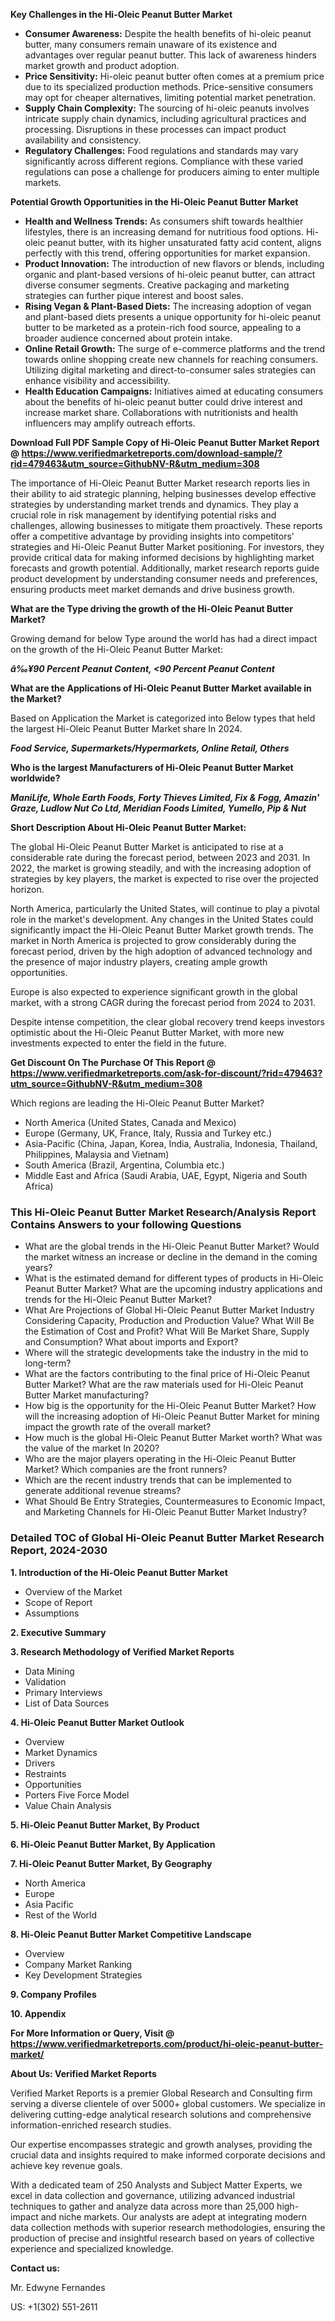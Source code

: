 <p class=""><p><strong>Key Challenges in the Hi-Oleic Peanut Butter Market</strong></p><ul>    <li><strong>Consumer Awareness:</strong> Despite the health benefits of hi-oleic peanut butter, many consumers remain unaware of its existence and advantages over regular peanut butter. This lack of awareness hinders market growth and product adoption.</li>        <li><strong>Price Sensitivity:</strong> Hi-oleic peanut butter often comes at a premium price due to its specialized production methods. Price-sensitive consumers may opt for cheaper alternatives, limiting potential market penetration.</li>    <li><strong>Supply Chain Complexity:</strong> The sourcing of hi-oleic peanuts involves intricate supply chain dynamics, including agricultural practices and processing. Disruptions in these processes can impact product availability and consistency.</li>    <li><strong>Regulatory Challenges:</strong> Food regulations and standards may vary significantly across different regions. Compliance with these varied regulations can pose a challenge for producers aiming to enter multiple markets.</li></ul><p><strong>Potential Growth Opportunities in the Hi-Oleic Peanut Butter Market</strong></p><ul>    <li><strong>Health and Wellness Trends:</strong> As consumers shift towards healthier lifestyles, there is an increasing demand for nutritious food options. Hi-oleic peanut butter, with its higher unsaturated fatty acid content, aligns perfectly with this trend, offering opportunities for market expansion.</li>        <li><strong>Product Innovation:</strong> The introduction of new flavors or blends, including organic and plant-based versions of hi-oleic peanut butter, can attract diverse consumer segments. Creative packaging and marketing strategies can further pique interest and boost sales.</li>    <li><strong>Rising Vegan & Plant-Based Diets:</strong> The increasing adoption of vegan and plant-based diets presents a unique opportunity for hi-oleic peanut butter to be marketed as a protein-rich food source, appealing to a broader audience concerned about protein intake.</li>    <li><strong>Online Retail Growth:</strong> The surge of e-commerce platforms and the trend towards online shopping create new channels for reaching consumers. Utilizing digital marketing and direct-to-consumer sales strategies can enhance visibility and accessibility.</li>        <li><strong>Health Education Campaigns:</strong> Initiatives aimed at educating consumers about the benefits of hi-oleic peanut butter could drive interest and increase market share. Collaborations with nutritionists and health influencers may amplify outreach efforts.</li></ul></p><p class=""><strong>Download Full PDF Sample Copy of Hi-Oleic Peanut Butter Market Report @ <a href="https://www.verifiedmarketreports.com/download-sample/?rid=479463&utm_source=GithubNV-R&utm_medium=308" target="_blank">https://www.verifiedmarketreports.com/download-sample/?rid=479463&utm_source=GithubNV-R&utm_medium=308</a></strong></p><p>The importance of&nbsp;Hi-Oleic Peanut Butter Market research reports lies in their ability to aid strategic planning, helping businesses develop effective strategies by understanding market trends and dynamics. They play a crucial role in risk management by identifying potential risks and challenges, allowing businesses to mitigate them proactively. These reports offer a competitive advantage by providing insights into competitors' strategies and Hi-Oleic Peanut Butter Market positioning. For investors, they provide critical data for making informed decisions by highlighting market forecasts and growth potential. Additionally, market research reports guide product development by understanding consumer needs and preferences, ensuring products meet market demands and drive business growth.</p><p><strong>What are the&nbsp;Type driving the growth of the Hi-Oleic Peanut Butter Market?</strong></p><p id="" class="">Growing demand for below Type around the world has had a direct impact on the growth of the Hi-Oleic Peanut Butter Market:</p><p class=""><em><strong>â‰¥90 Percent Peanut Content, <90 Percent Peanut Content</strong></em></p><p class=""><strong>What are the&nbsp;Applications&nbsp;of Hi-Oleic Peanut Butter Market available in the Market?</strong></p><p id="" class="">Based on Application the Market is categorized into Below types that held the largest Hi-Oleic Peanut Butter Market share In 2024.</p><p class=""><em><strong>Food Service, Supermarkets/Hypermarkets, Online Retail, Others</strong></em></p><p class=""><strong>Who is the largest Manufacturers of Hi-Oleic Peanut Butter Market worldwide?</strong></p><p><em><strong>ManiLife, Whole Earth Foods, Forty Thieves Limited, Fix & Fogg, Amazin' Graze, Ludlow Nut Co Ltd, Meridian Foods Limited, Yumello, Pip & Nut</strong></em></p><p id="" class=""><strong>Short Description About Hi-Oleic Peanut Butter Market:</strong></p><p>The global Hi-Oleic Peanut Butter Market is anticipated to rise at a considerable rate during the forecast period, between 2023 and 2031. In 2022, the market is growing steadily, and with the increasing adoption of strategies by key players, the market is expected to rise over the projected horizon.</p><p>North America, particularly the United States, will continue to play a pivotal role in the market's development. Any changes in the United States could significantly impact the Hi-Oleic Peanut Butter Market growth trends. The market in North America is projected to grow considerably during the forecast period, driven by the high adoption of advanced technology and the presence of major industry players, creating ample growth opportunities.</p><p>Europe is also expected to experience significant growth in the global market, with a strong CAGR during the forecast period from 2024 to 2031.</p><p>Despite intense competition, the clear global recovery trend keeps investors optimistic about the Hi-Oleic Peanut Butter Market, with more new investments expected to enter the field in the future.</p><p id="" class=""><strong>Get Discount On The Purchase Of This Report @ <a href="https://www.verifiedmarketreports.com/ask-for-discount/?rid=479463?utm_source=GithubNV-R&utm_medium=308" target="_blank">https://www.verifiedmarketreports.com/ask-for-discount/?rid=479463?utm_source=GithubNV-R&utm_medium=308</a></strong></p><p class="">Which regions are leading the Hi-Oleic Peanut Butter Market?</p><ul><li>North America (United States, Canada and Mexico)</li><li>Europe (Germany, UK, France, Italy, Russia and Turkey etc.)</li><li>Asia-Pacific (China, Japan, Korea, India, Australia, Indonesia, Thailand, Philippines, Malaysia and Vietnam)</li><li>South America (Brazil, Argentina, Columbia etc.)</li><li>Middle East and Africa (Saudi Arabia, UAE, Egypt, Nigeria and South Africa)</li></ul><h3 id="" class="">This Hi-Oleic Peanut Butter Market Research/Analysis Report Contains Answers to your following Questions</h3><ul><li>What are the global trends in the Hi-Oleic Peanut Butter Market? Would the market witness an increase or decline in the demand in the coming years?</li><li>What is the estimated demand for different types of products in Hi-Oleic Peanut Butter Market? What are the upcoming industry applications and trends for the Hi-Oleic Peanut Butter Market?</li><li>What Are Projections of Global Hi-Oleic Peanut Butter Market Industry Considering Capacity, Production and Production Value? What Will Be the Estimation of Cost and Profit? What Will Be Market Share, Supply and Consumption? What about imports and Export?</li><li>Where will the strategic developments take the industry in the mid to long-term?</li><li>What are the factors contributing to the final price of Hi-Oleic Peanut Butter Market? What are the raw materials used for Hi-Oleic Peanut Butter Market manufacturing?</li><li>How big is the opportunity for the Hi-Oleic Peanut Butter Market? How will the increasing adoption of Hi-Oleic Peanut Butter Market for mining impact the growth rate of the overall market?</li><li>How much is the global Hi-Oleic Peanut Butter Market worth? What was the value of the market In 2020?</li><li>Who are the major players operating in the Hi-Oleic Peanut Butter Market? Which companies are the front runners?</li><li>Which are the recent industry trends that can be implemented to generate additional revenue streams?</li><li>What Should Be Entry Strategies, Countermeasures to Economic Impact, and Marketing Channels for Hi-Oleic Peanut Butter Market Industry?</li></ul><h3 id="" class="">Detailed TOC of Global Hi-Oleic Peanut Butter Market Research Report, 2024-2030</h3><p id="" class=""><strong>1. Introduction of the Hi-Oleic Peanut Butter Market</strong></p><ul><li>Overview of the Market</li><li>Scope of Report</li><li>Assumptions</li></ul><p id="" class=""><strong>2. Executive Summary</strong></p><p id="" class=""><strong>3. Research Methodology of Verified Market Reports</strong></p><ul><li>Data Mining</li><li>Validation</li><li>Primary Interviews</li><li>List of Data Sources</li></ul><p id="" class=""><strong>4. Hi-Oleic Peanut Butter Market Outlook</strong></p><ul><li>Overview</li><li>Market Dynamics</li><li>Drivers</li><li>Restraints</li><li>Opportunities</li><li>Porters Five Force Model</li><li>Value Chain Analysis</li></ul><p id="" class=""><strong>5. Hi-Oleic Peanut Butter Market, By Product</strong></p><p id="" class=""><strong>6. Hi-Oleic Peanut Butter Market, By Application</strong></p><p id="" class=""><strong>7. Hi-Oleic Peanut Butter Market, By Geography</strong></p><ul><li>North America</li><li>Europe</li><li>Asia Pacific</li><li>Rest of the World</li></ul><p id="" class=""><strong>8. Hi-Oleic Peanut Butter Market Competitive Landscape</strong></p><ul><li>Overview</li><li>Company Market Ranking</li><li>Key Development Strategies</li></ul><p id="" class=""><strong>9. Company Profiles</strong></p><p id="" class=""><strong>10. Appendix</strong></p><p id="" class=""><strong>For More Information or Query, Visit @ <a href="https://www.verifiedmarketreports.com/product/hi-oleic-peanut-butter-market/" target="_blank">https://www.verifiedmarketreports.com/product/hi-oleic-peanut-butter-market/</a></strong></p><p id="" class=""><strong>About Us: Verified Market Reports</strong></p><p id="" class="">Verified Market Reports is a premier Global Research and Consulting firm serving a diverse clientele of over 5000+ global customers. We specialize in delivering cutting-edge analytical research solutions and comprehensive information-enriched research studies.</p><p id="" class="">Our expertise encompasses strategic and growth analyses, providing the crucial data and insights required to make informed corporate decisions and achieve key revenue goals.</p><p id="" class="">With a dedicated team of 250 Analysts and Subject Matter Experts, we excel in data collection and governance, utilizing advanced industrial techniques to gather and analyze data across more than 25,000 high-impact and niche markets. Our analysts are adept at integrating modern data collection methods with superior research methodologies, ensuring the production of precise and insightful research based on years of collective experience and specialized knowledge.</p><p id="" class=""><strong>Contact us:</strong></p><p id="" class="">Mr. Edwyne Fernandes</p><p id="" class="">US: +1(302) 551-2611</p>